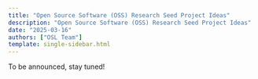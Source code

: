 ```yaml
---
title: "Open Source Software (OSS) Research Seed Project Ideas"
description: "Open Source Software (OSS) Research Seed Project Ideas"
date: "2025-03-16"
authors: ["OSL Team"]
template: single-sidebar.html
---
```


<div class="alert alert-warning" role="alert">To be announced, stay tuned!</div>
